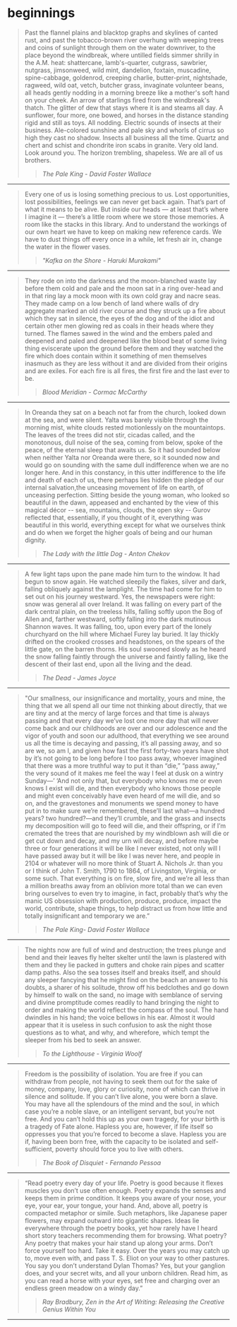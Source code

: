 # beginnings

> Past the flannel plains and blacktop graphs and skylines of canted rust, and past the tobacco-brown river overhung with weeping trees and coins of sunlight through them on the water downriver, to the place beyond the windbreak, where untilled fields simmer shrilly in the A.M. heat: shattercane, lamb's-quarter, cutgrass, sawbrier, nutgrass, jimsonweed, wild mint, dandelion, foxtain, muscadine, spine-cabbage, goldenrod, creeping charlie, butter-print, nightshade, ragweed, wild oat, vetch, butcher grass, invaginate volunteer beans, all heads gently nodding in a morning breeze like a mother's soft hand on your cheek. An arrow of starlings fired from the windbreak's thatch. The glitter of dew that stays where it is and steams all day. A sunflower, four more, one bowed, and horses in the distance standing rigid and still as toys. All nodding. Electric sounds of insects at their business. Ale-colored sunshine and pale sky and whorls of cirrus so high they cast no shadow. Insects all business all the time. Quartz and chert and schist and chondrite iron scabs in granite. Very old land. Look around you. The horizon trembling, shapeless. We are all of us brothers.
>> *The Pale King - David Foster Wallace* 

----

> Every one of us is losing something precious to us. Lost opportunities, lost possibilities, feelings we can never get back again. That’s part of what it means to be alive. But inside our heads — at least that’s where I imagine it — there’s a little room where we store those memories. A room like the stacks in this library. And to understand the workings of our own heart we have to keep on making new reference cards. We have to dust things off every once in a while, let fresh air in, change the water in the flower vases. 
>> *"Kafka on the Shore - Haruki Murakami"*

----

> They rode on into the darkness and the moon-blanched waste lay before them cold and pale and the moon sat in a ring over-head and in that ring lay a mock moon with its own cold gray and nacre seas. They made camp on a low bench of land where walls of dry aggregate marked an old river course and they struck up a fire about which they sat in silence, the eyes of the dog and of the idiot and certain other men glowing red as coals in their heads where they turned. The flames sawed in the wind and the embers paled and deepened and paled and deepened like the blood beat of some living thing eviscerate upon the ground before them and they watched the fire which does contain within it something of men themselves inasmuch as they are less without it and are divided from their origins and are exiles. For each fire is all fires, the first fire and the last ever to be.
>> *Blood Meridian - Cormac McCarthy*

----

> In Oreanda they sat on a beach not far from the church, looked down at the sea, and were silent. Yalta was barely visible through the morning mist, white clouds rested motionlessly on the mountaintops. The leaves of the trees did not stir, cicadas called, and the monotonous, dull noise of the sea, coming from below, spoke of the peace, of the eternal sleep that awaits us. So it had sounded below when neither Yalta nor Oreanda were there, so it sounded now and would go on sounding with the same dull indifference when we are no longer here. And in this constancy, in this utter indifference to the life and death of each of us, there perhaps lies hidden the pledge of our internal salvation,the unceasing movement of life on earth, of unceasing perfection. Sitting beside the young woman, who looked so beautiful in the dawn, appeased and enchanted by the view of this magical décor -- sea, mountains, clouds, the open sky -- Gurov reflected that, essentially, if you thought of it, everything was beautiful in this world, everything except for what we ourselves think and do when we forget the higher goals of being and our human dignity.
>> *The Lady with the little Dog - Anton Chekov*
----

> A few light taps upon the pane made him turn to the window. It had begun to snow again. He watched sleepily the flakes, silver and dark, falling obliquely against the lamplight. The time had come for him to set out on his journey westward. Yes, the newspapers were right: snow was general all over Ireland. It was falling on every part of the dark central plain, on the treeless hills, falling softly upon the Bog of Allen and, farther westward, softly falling into the dark mutinous Shannon waves. It was falling, too, upon every part of the lonely churchyard on the hill where Michael Furey lay buried. It lay thickly drifted on the crooked crosses and headstones, on the spears of the little gate, on the barren thorns. His soul swooned slowly as he heard the snow falling faintly through the universe and faintly falling, like the descent of their last end, upon all the living and the dead.
>> *The Dead - James Joyce*
----
> "Our smallness, our insignificance and mortality, yours and mine, the thing that we all spend all our time not thinking about directly, that we are tiny and at the mercy of large forces and that time is always passing and that every day we’ve lost one more day that will never come back and our childhoods are over and our adolescence and the vigor of youth and soon our adulthood, that everything we see around us all the time is decaying and passing, it’s all passing away, and so are we, so am I, and given how fast the first forty-two years have shot by it’s not going to be long before I too pass away, whoever imagined that there was a more truthful way to put it than “die,” “pass away,” the very sound of it makes me feel the way I feel at dusk on a wintry Sunday—’ ‘And not only that, but everybody who knows me or even knows I exist will die, and then everybody who knows those people and might even conceivably have even heard of me will die, and so on, and the gravestones and monuments we spend money to have put in to make sure we’re remembered, these’ll last what—a hundred years? two hundred?—and they’ll crumble, and the grass and insects my decomposition will go to feed will die, and their offspring, or if I’m cremated the trees that are nourished by my windblown ash will die or get cut down and decay, and my urn will decay, and before maybe three or four generations it will be like I never existed, not only will I have passed away but it will be like I was never here, and people in 2104 or whatever will no more think of Stuart A. Nichols Jr. than you or I think of John T. Smith, 1790 to 1864, of Livingston, Virginia, or some such. That everything is on fire, slow fire, and we’re all less than a million breaths away from an oblivion more total than we can even bring ourselves to even try to imagine, in fact, probably that’s why the manic US obsession with production, produce, produce, impact the world, contribute, shape things, to help distract us from how little and totally insignificant and temporary we are.”
>> *The Pale King- David Foster Wallace*
----

> The nights now are full of wind and destruction; the trees plunge and bend and their leaves fly helter skelter until the lawn is plastered with them and they lie packed in gutters and choke rain pipes and scatter damp paths. Also the sea tosses itself and breaks itself, and should any sleeper fancying that he might find on the beach an answer to his doubts, a sharer of his solitude, throw off his bedclothes and go down by himself to walk on the sand, no image with semblance of serving and divine promptitude comes readily to hand bringing the night to order and making the world reflect the compass of the soul. The hand dwindles in his hand; the voice bellows in his ear. Almost it would appear that it is useless in such confusion to ask the night those questions as to what, and why, and wherefore, which tempt the sleeper from his bed to seek an answer.
>> *To the Lighthouse - Virginia Woolf*
----

> Freedom is the possibility of isolation. You are free if you can withdraw from people, not having to seek them out for the sake of money, company, love, glory or curiosity, none of which can thrive in silence and solitude. If you can’t live alone, you were born a slave. You may have all the splendours of the mind and the soul, in which case you’re a noble slave, or an intelligent servant, but you’re not free. And you can’t hold this up as your own tragedy, for your birth is a tragedy of Fate alone. Hapless you are, however, if life itself so oppresses you that you’re forced to become a slave. Hapless you are if, having been born free, with the capacity to be isolated and self-sufficient, poverty should force you to live with others.
>> *The Book of Disquiet - Fernando Pessoa*
----

> “Read poetry every day of your life. Poetry is good because it flexes muscles you don’t use often enough. Poetry expands the senses and keeps them in prime condition. It keeps you aware of your nose, your eye, your ear, your tongue, your hand. And, above all, poetry is compacted metaphor or simile. Such metaphors, like Japanese paper flowers, may expand outward into gigantic shapes. Ideas lie everywhere through the poetry books, yet how rarely have I heard short story teachers recommending them for browsing.
> What poetry? Any poetry that makes your hair stand up along your arms. Don’t force yourself too hard. Take it easy. Over the years you may catch up to, move even with, and pass T. S. Eliot on your way to other pastures. You say you don’t understand Dylan Thomas? Yes, but your ganglion does, and your secret wits, and all your unborn children. Read him, as you can read a horse with your eyes, set free and charging over an endless green meadow on a windy day.”
>> *Ray Bradbury, Zen in the Art of Writing: Releasing the Creative Genius Within You*
----
